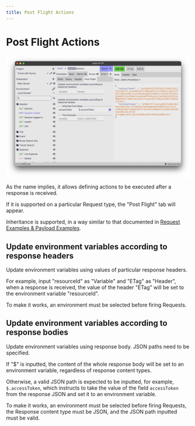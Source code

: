 ```yaml
---
title: Post Flight Actions
---
```


# Post Flight Actions

![Post Flight](../screenshot2.png)

As the name implies, it allows defining actions to be executed after a response is received.

If it is supported on a particular Request type, the "Post Flight" tab will appear.

Inheritance is supported, in a way similar to that documented in [Request Examples & Payload Examples](request-examples-and-payload-examples).

## Update environment variables according to response headers

Update environment variables using values of particular response headers.

For example, input "resourceId" as "Variable" and "ETag" as "Header", when a response is received, the value of the
header "ETag" will be set to the environment variable "resourceId".

To make it works, an environment must be selected before firing Requests.

## Update environment variables according to response bodies

Update environment variables using response body. JSON paths need to be specified.

If "$" is inputted, the content of the whole response body will be set to an environment variable, regardless of
response content types.

Otherwise, a valid JSON path is expected to be inputted, for example, `$.accessToken`, which instructs to take the
value of the field `accessToken` from the response JSON and set it to an environment variable.

To make it works, an environment must be selected before firing Requests, the Response content type must be JSON, and
the JSON path inputted must be valid.


